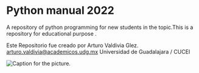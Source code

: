 # Python manual 2022
A repository of python programming for new students in the topic.This is a repository for educational purpose .

Este Repositorio fue creado por Arturo Valdivia Glez. 
arturo.valdivia@academicos.udg.mx
Universidad de Guadalajara / CUCEI

![Caption for the picture.](https://www.clipartmax.com/png/small/434-4343754_python-logo.png)
